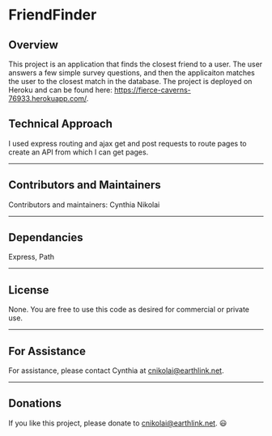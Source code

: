 # FriendFinder

## Overview

This project is an application that finds the closest friend to a user.  The user answers a few simple survey questions, and then the applicaiton matches the user to the closest match in the database.  The project is deployed on Heroku and can be found here: https://fierce-caverns-76933.herokuapp.com/. 

## Technical Approach
I used express routing and ajax get and post requests to route pages to create an API from which I can get pages.  

- - -

## Contributors and Maintainers

Contributors and maintainers: Cynthia Nikolai

- - -

## Dependancies

Express, Path

- - -

## License
  
None.  You are free to use this code as desired for commercial or private use. 

- - -

## For Assistance

For assistance, please contact Cynthia at cnikolai@earthlink.net. 

- - -

## Donations
    
If you like this project, please donate to cnikolai@earthlink.net.  :smiley:
